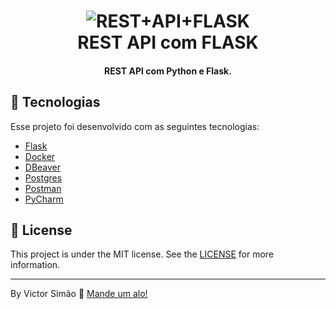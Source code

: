 <h1 align="center">
    <img alt="REST+API+FLASK" src="https://miro.medium.com/max/1000/1*7rsbMxdFHVmWaRH0tYZStw.png" />
    <br>
    REST API com FLASK
</h1>

<h4 align="center">
  REST API com Python e Flask.
</h4>

<p align="center">

</p>

## :rocket: Tecnologias

Esse projeto foi desenvolvido com as seguintes tecnologias:

-  [Flask](https://www.jetbrains.com/pt-br/pycharm/)
-  [Docker](https://www.jetbrains.com/pt-br/pycharm/)
-  [DBeaver](https://www.jetbrains.com/pt-br/pycharm/)
-  [Postgres](https://www.jetbrains.com/pt-br/pycharm/)
-  [Postman](https://www.jetbrains.com/pt-br/pycharm/)
-  [PyCharm](https://www.jetbrains.com/pt-br/pycharm/)


## :memo: License
This project is under the MIT license. See the [LICENSE](https://github.com/lukemorales/react-native-design-code/blob/master/LICENSE) for more information.

---

By Victor Simão :wave: [Mande um alo!](https://www.linkedin.com/in/victordiogosimao/)

